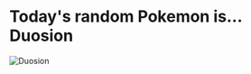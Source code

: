 # Today's random Pokemon is... Duosion

![Duosion](https://raw.githubusercontent.com/PokeAPI/sprites/master/sprites/pokemon/shiny/578.png)